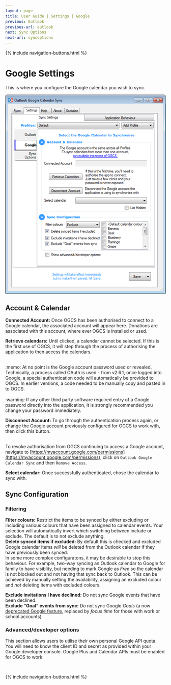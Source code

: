 ```yaml
---
layout: page
title: User Guide | Settings | Google
previous: Outlook
previous-url: outlook
next: Sync Options
next-url: syncoptions
---
```

{% include navigation-buttons.html %}

# Google Settings

This is where you configure the Google calendar you wish to sync. 

![Google Settings Screenshot](google.png)

## Account & Calendar

**Connected Account:** Once OGCS has been authorised to connect to a Google calendar, the associated account will appear here. Donations are associated with this account, where ever OGCS is installed or used.

**Retrieve calendars:** Until clicked, a calendar cannot be selected. If this is the first use of OGCS, it will step through the process of authorising the application to then access the calendars.  
<br/>
<div class="tip">:memo: At no point is the Google account password used or revealed. Technically, a process called OAuth is used - from v2.6.1, once logged into Google, a special authentication code will automatically be provided to OGCS. In earlier versions, a code needed to be manually copy and pasted in to OGCS.</div>
<br/>
<div class="tip">:warning: If any other third party software required entry of a Google password directly into the application, it is strongly recommended you change your password immediately.

**Disconnect Account:** To go through the authentication process again, or change the Google account previously configured for OGCS to work with, then click this button.</div>
<br/>
To revoke authorisation from OGCS continuing to access a Google account, navigate to [https://myaccount.google.com/permissions](https://myaccount.google.com/permissions), click on `Outlook Google Calendar Sync` and then `Remove Access`.

**Select calendar:** Once successfully authenticated, chose the calendar to sync with.  

## Sync Configuration

### Filtering

**Filter colours:** Restrict the items to be synced by either excluding or including various colours that have been assigned to calendar events. Your selection will automatically invert which switching between include or exclude. The default is to not exclude anything.  
**Delete synced items if excluded:** By default this is checked and excluded Google calendar items _will_ be deleted from the Outlook calendar if they have previously been synced.  
In some more complex configuratons, it may be desirable to stop this behaviour. For example, two-way syncing an Outlook calendar to Google for family to have visiblity, but needing to mark Google as _Free_ so the calendar is not blocked out and not having that sync back to Outlook. This can be achieved by manually setting the availability, assigning an excluded colour and _not_ deleting items with excluded colours.  

**Exclude invitations I have declined:** Do not sync Google events that have been declined.  
**Exclude "Goal" events from sync:** Do not sync Google _Goals_ (a now [deprecated Google feature](https://support.google.com/calendar/answer/12207659), replaced by _focus time_ for those with work or school accounts)

### Advanced/developer options
This section allows users to utilise their own personal Google API quota. You will need to know the client ID and secret as provided within your Google developer console. Google Plus and Calendar APIs must be enabled for OGCS to work.


<p>&nbsp;</p>
{% include navigation-buttons.html %}
<p>&nbsp;</p>
